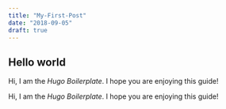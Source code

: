 ```yaml
---
title: "My-First-Post"
date: "2018-09-05"
draft: true
---
```


## Hello world
Hi, I am the *Hugo Boilerplate*. I hope you are enjoying this guide! 


Hi, I am the *Hugo Boilerplate*. I hope you are enjoying this guide!